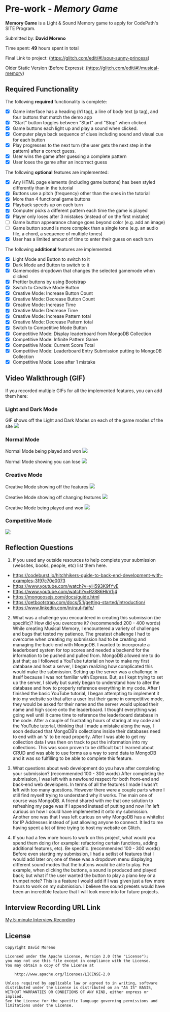 # Pre-work - *Memory Game*

**Memory Game** is a Light & Sound Memory game to apply for CodePath's SITE Program. 

Submitted by: **David Moreno**

Time spent: **49** hours spent in total

Final Link to project: (https://glitch.com/edit/#!/sour-sunny-princess)

Older Static Version (Before Express): (https://glitch.com/edit/#!/musical-memory)

## Required Functionality

The following **required** functionality is complete:

* [x] Game interface has a heading (h1 tag), a line of body text (p tag), and four buttons that match the demo app
* [x] "Start" button toggles between "Start" and "Stop" when clicked. 
* [x] Game buttons each light up and play a sound when clicked. 
* [x] Computer plays back sequence of clues including sound and visual cue for each button
* [x] Play progresses to the next turn (the user gets the next step in the pattern) after a correct guess. 
* [x] User wins the game after guessing a complete pattern
* [x] User loses the game after an incorrect guess

The following **optional** features are implemented:

* [x] Any HTML page elements (including game buttons) has been styled differently than in the tutorial
* [x] Buttons use a pitch (frequency) other than the ones in the tutorial
* [x] More than 4 functional game buttons
* [x] Playback speeds up on each turn
* [x] Computer picks a different pattern each time the game is played
* [x] Player only loses after 3 mistakes (instead of on the first mistake)
* [ ] Game button appearance change goes beyond color (e.g. add an image)
* [ ] Game button sound is more complex than a single tone (e.g. an audio file, a chord, a sequence of multiple tones)
* [x] User has a limited amount of time to enter their guess on each turn

The following **additional** features are implemented:

- [x] Light Mode and Button to switch to it
- [x] Dark Mode and Button to switch to it
- [x] Gamemodes dropdown that changes the selected gamemode when clicked
- [x] Prettier buttons by using Bootstrap
- [x] Switch to Creative Mode Button
- [x] Creative Mode: Increase Button Count
- [x] Creative Mode: Decrease Button Count
- [x] Creative Mode: Increase Time
- [x] Creative Mode: Decrease Time
- [x] Creative Mode: Increase Pattern total
- [x] Creative Mode: Decrease Pattern total
- [x] Switch to Competitive Mode Button
- [x] Competitive Mode: Display leaderboard from MongoDB Collection
- [x] Competitive Mode: Infinite Pattern Game
- [x] Competitive Mode: Current Score Total
- [x] Competitive Mode: Leaderboard Entry Submission putting to MongoDB Collection
- [x] Competitive Mode: Lose after 1 mistake

## Video Walkthrough (GIF)

If you recorded multiple GIFs for all the implemented features, you can add them here:
### Light and Dark Mode
GIF shows off the Light and Dark Modes on each of the game modes of the site
![](https://media.discordapp.net/attachments/213806318853554176/967283396889952276/LightAndDark.gif?width=1286&height=676)

### Normal Mode
Normal Mode being played and won
![](https://media.discordapp.net/attachments/213806318853554176/967282039218905139/NormalWin.gif?width=1291&height=676)

Normal Mode showing you can lose
![](https://media.discordapp.net/attachments/213806318853554176/967282059712266250/NormalLose.gif?width=1289&height=676)

### Creative Mode
Creative Mode showing off the features
![](https://media.discordapp.net/attachments/213806318853554176/967284895808368700/CreativeModeHelp.png?width=1440&height=669)

Creative Mode showing off changing features
![](https://media.discordapp.net/attachments/213806318853554176/967285025550782504/CreativeModeCustomize.gif?width=1301&height=676)

Creative Mode being played and won
![](https://media.discordapp.net/attachments/213806318853554176/967285143721099284/CreativeModeWin.gif?width=1294&height=675)

### Competitive Mode
![](https://media.discordapp.net/attachments/213806318853554176/967285274122006538/CompetitiveMode.gif?width=1323&height=676)

## Reflection Questions
1. If you used any outside resources to help complete your submission (websites, books, people, etc) list them here. 
- https://codeburst.io/hitchhikers-guide-to-back-end-development-with-examples-3f97c70e0073
- https://www.youtube.com/watch?v=yH593K9fYvE
- https://www.youtube.com/watch?v=Rz886HkV1j4
- https://mongoosejs.com/docs/guide.html
- https://getbootstrap.com/docs/5.1/getting-started/introduction/
- https://www.linkedin.com/in/raul-faife/

2. What was a challenge you encountered in creating this submission (be specific)? How did you overcome it? (recommended 200 - 400 words) 
While creating Musical Memory, I encountered a variety of challenges and bugs that tested my patience. The greatest challenge I had to overcome when creating my submission had to be creating and managing the back-end with MongoDB. I wanted to incorporate a leaderboard system for top scores and needed a backend for the information to be pushed and pulled from. MongoDB allowed me to do just that; as I followed a YouTube tutorial on how to make my first database and host a server, I began realizing how complicated this would make the submission. Setting up the server was a challenge in itself because I was not familiar with Express. But, as I kept trying to set up the server, I slowly but surely began to understand how to alter the database and how to properly reference everything in my code. After I finished the basic YouTube tutorial, I began attempting to implement it into my website so that after a user lost their game in competitive mode, they would be asked for their name and the server would upload their name and high score onto the leaderboard. I thought everything was going well until it came time to reference the leaderboard database in the code. After a couple of frustrating hours of staring at my code and the YouTube tutorial, thinking that I made a mistake along the way, I soon deduced that MongoDB’s collections inside their databases need to end with an ‘s’ to be read properly. After I was able to get my collection data I was then on track to put the information into my collections. This was soon proven to be difficult but I learned about CRUD and was able to use forms as a way to send data to MongoDB and it was so fulfilling to be able to complete this feature.

3. What questions about web development do you have after completing your submission? (recommended 100 - 300 words) 
After completing the submission, I was left with a newfound respect for both front-end and back-end web developers. In terms of all the features I made I wasn’t left with too many questions. However there were a couple parts where I still find myself trying to understand why it works. The main one of course was MongoDB. A friend shared with me that one solution to refreshing my page was if I append instead of putting and now I’m left curious on how I could have implemented it onto my submission. Another one was that I was left curious on why MongoDB has a whitelist for IP Addresses instead of just allowing anyone to connect. It led to me having spent a lot of time trying to host my website on Glitch.

4. If you had a few more hours to work on this project, what would you spend them doing (for example: refactoring certain functions, adding additional features, etc). Be specific. (recommended 100 - 300 words) 
Before even starting my submission, I had a setlist of features that I would add later on; one of these was a dropdown menu displaying different sound modes that the buttons would be able to play. For example, when clicking the buttons, a sound is produced and played back; but what if the user wanted the button to play a piano key or a trumpet note? This is a feature I would add if I was given just a few more hours to work on my submission. I believe the sound presets would have been an incredible feature that I will look more into for future projects.



## Interview Recording URL Link

[My 5-minute Interview Recording](your-link-here)


## License

    Copyright David Moreno

    Licensed under the Apache License, Version 2.0 (the "License");
    you may not use this file except in compliance with the License.
    You may obtain a copy of the License at

        http://www.apache.org/licenses/LICENSE-2.0

    Unless required by applicable law or agreed to in writing, software
    distributed under the License is distributed on an "AS IS" BASIS,
    WITHOUT WARRANTIES OR CONDITIONS OF ANY KIND, either express or implied.
    See the License for the specific language governing permissions and
    limitations under the License.
